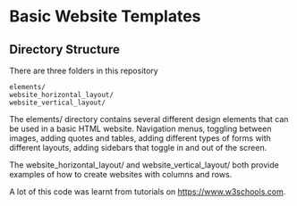 # Basic Website Templates

## Directory Structure

There are three folders in this repository 

    elements/
    website_horizontal_layout/
    website_vertical_layout/

The elements/ directory contains several different design elements that can be used in a basic HTML website. Navigation menus, toggling between images, adding quotes and tables, adding different types of forms with different layouts, adding sidebars that toggle in and out of the screen. 

The website_horizontal_layout/ and website_vertical_layout/ both provide examples of how to create websites with columns and rows. 

A lot of this code was learnt from tutorials on https://www.w3schools.com. 
